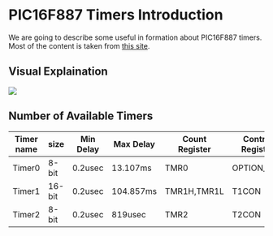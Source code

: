 # PIC16F887 Timers Introduction
We are going to describe some useful in formation about PIC16F887 timers. Most of the content is taken from [this site](https://exploreembedded.com/wiki/PIC16f877a_Timer). 



## Visual Explaination 

![](https://exploreembedded.com/wiki/images/6/69/Timer.gif)


## Number of Available Timers

|Timer name | size | Min Delay | Max Delay  |Count Register| Control Register |
|-----------|------|-----------|------------|--------------| ---------------- |
|Timer0 |8-bit  | 0.2usec | 13.107ms  |TMR0        |	OPTION_REG            |
|Timer1 |16-bit | 0.2usec | 104.857ms |TMR1H,TMR1L |    T1CON                 |
|Timer2 |8-bit  | 0.2usec | 819usec   |TMR2        |    T2CON                 |
